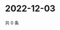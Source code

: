 # 2022-12-03

共 0 条

<!-- BEGIN WEIBO -->
<!-- 最后更新时间 Sat Dec 03 2022 12:00:57 GMT+0800 (China Standard Time) -->

<!-- END WEIBO -->
